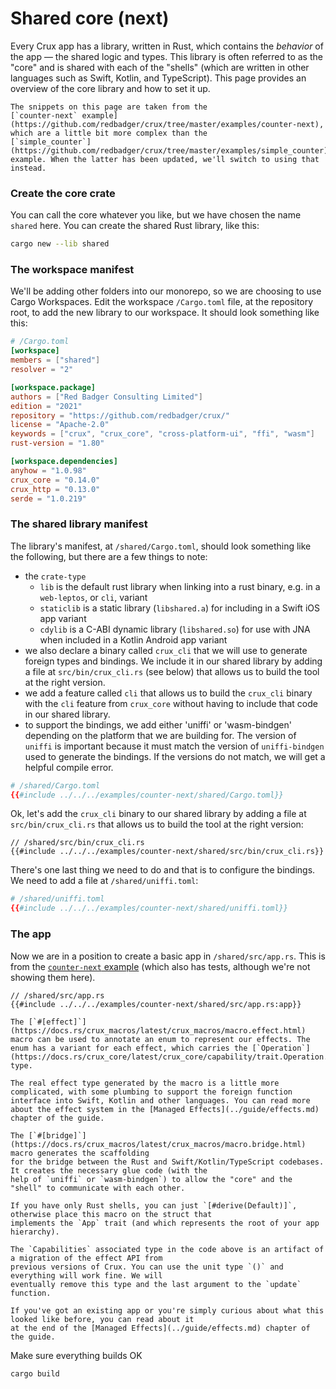 # Shared core (next)

Every Crux app has a library, written in Rust, which contains the _behavior_ of the app — the shared logic and
types. This library is often referred to as the "core" and is shared with each of the "shells" (which are written in
other languages such as Swift, Kotlin, and TypeScript). This page provides an overview of the core library and how
to set it up.

```admonish
The snippets on this page are taken from the
[`counter-next` example](https://github.com/redbadger/crux/tree/master/examples/counter-next),
which are a little bit more complex than the
[`simple_counter`](https://github.com/redbadger/crux/tree/master/examples/simple_counter)
example. When the latter has been updated, we'll switch to using that instead.
```

### Create the core crate

You can call the core whatever you like, but we have chosen the name `shared` here.
You can create the shared Rust library, like this:

```sh
cargo new --lib shared
```

### The workspace manifest

We'll be adding other folders into our monorepo, so we are choosing to use Cargo Workspaces.
Edit the workspace `/Cargo.toml` file, at the repository root, to add the new library to our workspace.
It should look something like this:

```toml
# /Cargo.toml
[workspace]
members = ["shared"]
resolver = "2"

[workspace.package]
authors = ["Red Badger Consulting Limited"]
edition = "2021"
repository = "https://github.com/redbadger/crux/"
license = "Apache-2.0"
keywords = ["crux", "crux_core", "cross-platform-ui", "ffi", "wasm"]
rust-version = "1.80"

[workspace.dependencies]
anyhow = "1.0.98"
crux_core = "0.14.0"
crux_http = "0.13.0"
serde = "1.0.219"
```

### The shared library manifest

The library's manifest, at `/shared/Cargo.toml`, should look something like the
following, but there are a few things to note:

- the `crate-type`
  - `lib` is the default rust library when linking into a rust binary, e.g. in
    a `web-leptos`, or `cli`, variant
  - `staticlib` is a static library (`libshared.a`) for including in a Swift
    iOS app variant
  - `cdylib` is a C-ABI dynamic library (`libshared.so`) for use with JNA when
    included in a Kotlin Android app variant
- we also declare a binary called `crux_cli` that we will use to generate foreign
  types and bindings. We include it in our shared library by adding a file at
  `src/bin/crux_cli.rs` (see below) that allows us to build the tool at the
  right version.
- we add a feature called `cli` that allows us to build the `crux_cli` binary with
  the `cli` feature from `crux_core` without having to include that code in our
  shared library.
- to support the bindings, we add either 'uniffi' or 'wasm-bindgen' depending
  on the platform that we are building for. The version of `uniffi` is important
  because it must match the version of `uniffi-bindgen` used to generate the
  bindings. If the versions do not match, we will get a helpful compile error.

```toml
# /shared/Cargo.toml
{{#include ../../../examples/counter-next/shared/Cargo.toml}}
```

Ok, let's add the `crux_cli` binary to our shared library by adding a file at
`src/bin/crux_cli.rs` that allows us to build the tool at the
right version:

```rust,no_run,noplayground
// /shared/src/bin/crux_cli.rs
{{#include ../../../examples/counter-next/shared/src/bin/crux_cli.rs}}
```

There's one last thing we need to do and that is to configure the bindings. We need to add a
file at `/shared/uniffi.toml`:

```toml
# /shared/uniffi.toml
{{#include ../../../examples/counter-next/shared/uniffi.toml}}
```

### The app

Now we are in a position to create a basic app in `/shared/src/app.rs`. This is
from the
[`counter-next` example](https://github.com/redbadger/crux/blob/master/examples/counter-next/shared/src/counter.rs)
(which also has tests, although we're not showing them here).

```rust,no_run,noplayground
// /shared/src/app.rs
{{#include ../../../examples/counter-next/shared/src/app.rs:app}}
```

```admonish note title="Note the #[effect] macro"
The [`#[effect]`](https://docs.rs/crux_macros/latest/crux_macros/macro.effect.html) macro can be used to annotate an enum to represent our effects. The enum has a variant for each effect, which carries the [`Operation`](https://docs.rs/crux_core/latest/crux_core/capability/trait.Operation.html) type.

The real effect type generated by the macro is a little more complicated, with some plumbing to support the foreign function interface into Swift, Kotlin and other languages. You can read more about the effect system in the [Managed Effects](../guide/effects.md) chapter of the guide.
```

```admonish note title="Note the #[bridge] macro"
The [`#[bridge]`](https://docs.rs/crux_macros/latest/crux_macros/macro.bridge.html) macro generates the scaffolding
for the bridge between the Rust and Swift/Kotlin/TypeScript codebases. It creates the necessary glue code (with the
help of `uniffi` or `wasm-bindgen`) to allow the "core" and the "shell" to communicate with each other.

If you have only Rust shells, you can just `[#derive(Default)]`, otherwise place this macro on the struct that
implements the `App` trait (and which represents the root of your app hierarchy).
```

```admonish warning title="The Capabilities associated type"
The `Capabilities` associated type in the code above is an artifact of a migration of the effect API from
previous versions of Crux. You can use the unit type `()` and everything will work fine. We will
eventually remove this type and the last argument to the `update` function.

If you've got an existing app or you're simply curious about what this looked like before, you can read about it
at the end of the [Managed Effects](../guide/effects.md) chapter of the guide.
```

Make sure everything builds OK

```sh
cargo build
```
